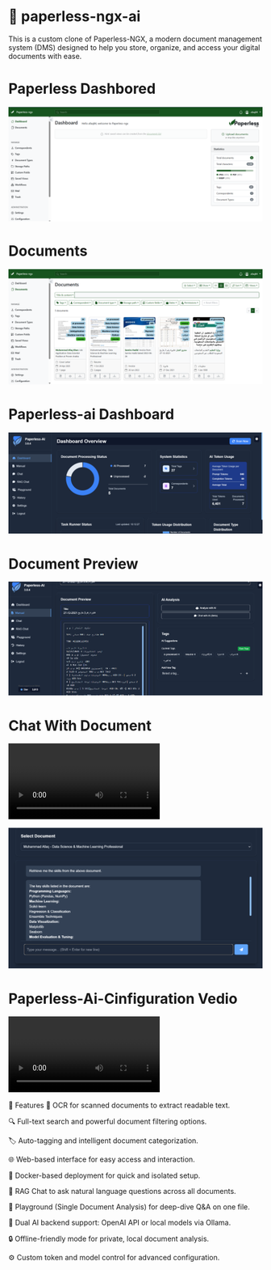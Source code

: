 # 📁 paperless-ngx-ai
This is a custom clone of Paperless-NGX, a modern document management system (DMS) designed to help you store, organize, and access your digital documents with ease.

# Paperless Dashbored
![dashboard](https://github.com/jans234/paperless-ngx-ai/blob/main/paperless%20dashboard.png)

# Documents
![document](https://github.com/jans234/paperless-ngx-ai/blob/main/document.png)

# Paperless-ai Dashboard
![paperless-ai](https://github.com/jans234/paperless-ngx-ai/blob/main/paperless-ai%20dashboard.png)

# Document Preview
![preview](https://github.com/jans234/paperless-ngx-ai/blob/main/document-preview.png)

# Chat With Document
![Demo Vedio](https://github.com/jans234/paperless-ngx-ai/blob/main/2025-06-24%2010-23-13.mkv)

![Demo Picture](https://github.com/jans234/paperless-ngx-ai/blob/main/Chat-with-document.png)

# Paperless-Ai-Cinfiguration Vedio
![Configuration](https://github.com/jans234/paperless-ngx-ai/blob/main/2025-06-24%2010-27-46.mkv)


🚀 Features
🧠 OCR for scanned documents to extract readable text.

🔍 Full-text search and powerful document filtering options.

🏷️ Auto-tagging and intelligent document categorization.

🌐 Web-based interface for easy access and interaction.

🐳 Docker-based deployment for quick and isolated setup.

🤖 RAG Chat to ask natural language questions across all documents.

📄 Playground (Single Document Analysis) for deep-dive Q&A on one file.

🧠 Dual AI backend support: OpenAI API or local models via Ollama.

🔒 Offline-friendly mode for private, local document analysis.

⚙️ Custom token and model control for advanced configuration.




